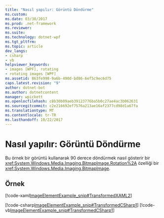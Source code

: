 ```yaml
---
title: "Nasıl yapılır: Görüntü Döndürme"
ms.custom: 
ms.date: 03/30/2017
ms.prod: .net-framework
ms.reviewer: 
ms.suite: 
ms.technology: dotnet-wpf
ms.tgt_pltfrm: 
ms.topic: article
dev_langs:
- csharp
- vb
helpviewer_keywords:
- images [WPF], rotating
- rotating images [WPF]
ms.assetid: 863fe998-9a6b-490d-bd86-6ef5c9ec6d75
caps.latest.revision: "9"
author: dotnet-bot
ms.author: dotnetcontent
manager: wpickett
ms.openlocfilehash: c8b30b09aeb39123776ba5b0c27ae4ac3b062631
ms.sourcegitcommit: c2e216692ef7576a213ae16af2377cd98d1a67fa
ms.translationtype: MT
ms.contentlocale: tr-TR
ms.lasthandoff: 10/22/2017
---
```

# <a name="how-to-rotate-an-image"></a>Nasıl yapılır: Görüntü Döndürme
Bu örnek bir görüntü kullanarak 90 derece döndürmek nasıl gösterir bir <xref:System.Windows.Media.Imaging.BitmapImage.Rotation%2A> özelliği bir <xref:System.Windows.Media.Imaging.BitmapImage>.  
  
## <a name="example"></a>Örnek  
 [!code-xaml[ImageElementExample_snip#TransformedXAML2](../../../../samples/snippets/csharp/VS_Snippets_Wpf/ImageElementExample_snip/CSharp/TransformedImageExample.xaml#transformedxaml2)]  
  
 [!code-csharp[ImageElementExample_snip#TransformedCSharp1](../../../../samples/snippets/csharp/VS_Snippets_Wpf/ImageElementExample_snip/CSharp/TransformedImageExample.xaml.cs#transformedcsharp1)]
 [!code-vb[ImageElementExample_snip#TransformedCSharp1](../../../../samples/snippets/visualbasic/VS_Snippets_Wpf/ImageElementExample_snip/VB/TransformedImageExample.xaml.vb#transformedcsharp1)]
